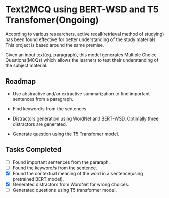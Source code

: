 
# Text2MCQ using BERT-WSD and T5 Transfomer(Ongoing)

According to various researchers, active recall(retrieval method of studying) has been found effective for better understanding of the study materials. This project is based around the same premise.

Given an input text(eg. paragraph), this model generates Multiple Choice Questions(MCQs) which allows the learners to test their understanding of the subject material.




## Roadmap

- Use abstractive and/or extractive summarization to find important sentences from a paragraph.

- Find keyword/s from the sentences.

- Distractors generation using WordNet and BERT-WSD. Optimally three distractors are generated.

- Generate question using the T5 Transfomer model.

## Tasks Completed

- [ ]  Found important sentences from the pararaph.
- [ ]  Found the keyword/s from the sentence.
- [x]  Found the contextual meaning of the word in a sentence(using pretrained BERT model). 
- [x]  Generated distractors from WordNet for wrong choices.
- [ ]  Generated questions using T5 transformer model.
